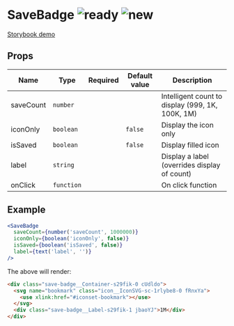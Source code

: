 # SaveBadge ![ready](status-images/ready.svg) ![new](status-images/new.svg)

[Storybook demo](http://localhost:8001/?selectedKind=3.%20Elements%7CPost%20Elements%2FBadge)

<!-- STORY -->

## Props

| Name | Type | Required | Default value | Description
|------|------|----------|---------------|------------
| saveCount | `number` |  |  | Intelligent count to display (999, 1K, 100K, 1M)
| iconOnly | `boolean` |  | `false` | Display the icon only
| isSaved | `boolean` |  | `false` | Display filled icon
| label | `string` |  |  | Display a label (overrides display of count)
| onClick | `function` |  |  | On click function

## Example

```jsx
<SaveBadge
  saveCount={number('saveCount', 1000000)}
  iconOnly={boolean('iconOnly', false)}
  isSaved={boolean('isSaved', false)}
  label={text('label', '')}
/>
```

The above will render:

```html
<div class="save-badge__Container-s29fik-0 cUdldo">
  <svg name="bookmark" class="icon__IconSVG-sc-1rlybe8-0 fRnxYa">
    <use xlink:href="#iconset-bookmark"></use>
  </svg>
  <div class="save-badge__Label-s29fik-1 jbaoYJ">1M</div>
</div>
```
